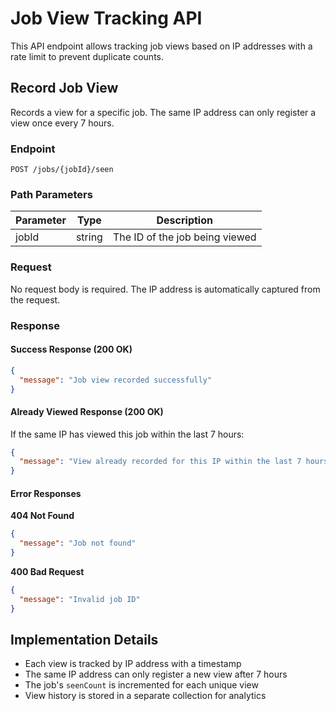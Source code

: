 # Job View Tracking API

This API endpoint allows tracking job views based on IP addresses with a rate limit to prevent duplicate counts.

## Record Job View

Records a view for a specific job. The same IP address can only register a view once every 7 hours.

### Endpoint

```
POST /jobs/{jobId}/seen
```

### Path Parameters

| Parameter | Type   | Description                    |
|-----------|--------|--------------------------------|
| jobId     | string | The ID of the job being viewed |

### Request

No request body is required. The IP address is automatically captured from the request.

### Response

#### Success Response (200 OK)

```json
{
  "message": "Job view recorded successfully"
}
```

#### Already Viewed Response (200 OK)

If the same IP has viewed this job within the last 7 hours:

```json
{
  "message": "View already recorded for this IP within the last 7 hours"
}
```

#### Error Responses

**404 Not Found**

```json
{
  "message": "Job not found"
}
```

**400 Bad Request**

```json
{
  "message": "Invalid job ID"
}
```

## Implementation Details

- Each view is tracked by IP address with a timestamp
- The same IP address can only register a new view after 7 hours
- The job's `seenCount` is incremented for each unique view
- View history is stored in a separate collection for analytics